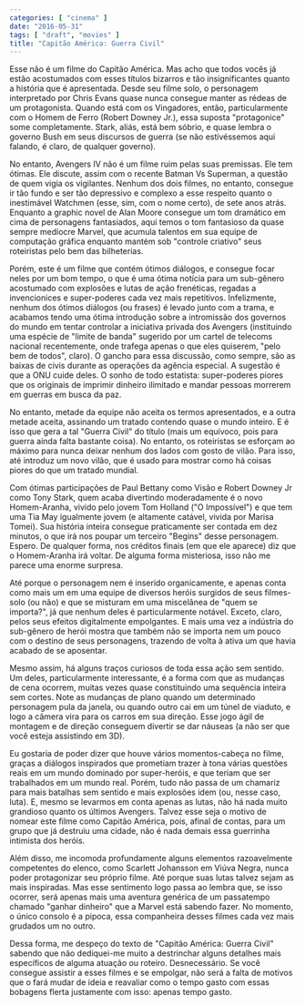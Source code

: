 ```yaml
---
categories: [ "cinema" ]
date: "2016-05-31"
tags: [ "draft", "movies" ]
title: "Capitão América: Guerra Civil"
---
```

Esse não é um filme do Capitão América. Mas acho que todos vocês
já estão acostumados com esses títulos bizarros e tão insignificantes
quanto a história que é apresentada. Desde seu filme solo, o personagem
interpretado por Chris Evans quase nunca consegue manter as rédeas de
um protagonista. Quando está com os Vingadores, então, particularmente
com o Homem de Ferro (Robert Downey Jr.), essa suposta "protagonice"
some completamente. Stark, aliás, está bem sóbrio, e quase lembra
o governo Bush em seus discursos de guerra (se não estivéssemos aqui
falando, é claro, de qualquer governo).

No entanto, Avengers IV não é um filme ruim pelas suas premissas. Ele
tem ótimas. Ele discute, assim com o recente Batman Vs Superman,
a questão de quem vigia os vigilantes. Nenhum dos dois filmes, no
entanto, consegue ir tão fundo e ser tão depressivo e complexo a esse
respeito quanto o inestimável Watchmen (esse, sim, com o nome certo),
de sete anos atrás. Enquanto a graphic novel de Alan Moore consegue
um tom dramático em cima de personagens fantasiados, aqui temos o tom
fantasioso da quase sempre medíocre Marvel, que acumula talentos em sua
equipe de computação gráfica enquanto mantém sob "controle criativo"
seus roteiristas pelo bem das bilheterias.

Porém, este é um filme que contém ótimos diálogos, e consegue focar
neles por um bom tempo, o que é uma ótima notícia para um sub-gênero
acostumado com explosões e lutas de ação frenéticas, regadas a
invencionices e super-poderes cada vez mais repetitivos. Infelizmente,
nenhum dos ótimos diálogos (ou frases) é levado junto com a trama,
e acabamos tendo uma ótima introdução sobre a intromissão dos
governos do mundo em tentar controlar a iniciativa privada dos Avengers
(instituindo uma espécie de "limite de banda" sugerido por um cartel
de telecoms nacional recentemente, onde trafega apenas o que eles
quiserem, "pelo bem de todos", claro). O gancho para essa discussão,
como sempre, são as baixas de civis durante as operações da agência
especial. A sugestão é que a ONU cuide deles. O sonho de todo estatista:
super-poderes piores que os originais de imprimir dinheiro ilimitado e
mandar pessoas morrerem em guerras em busca da paz.

No entanto, metade da equipe não aceita os termos apresentados,
e a outra metade aceita, assinando um tratado contendo quase o mundo
inteiro. E é isso que gera a tal "Guerra Civil" do título (mais um
equívoco, pois para guerra ainda falta bastante coisa). No entanto,
os roteiristas se esforçam ao máximo para nunca deixar nenhum dos
lados com gosto de vilão. Para isso, até introduz um novo vilão, que
é usado para mostrar como há coisas piores do que um tratado mundial.

Com ótimas participações de Paul Bettany como Visão e Robert
Downey Jr como Tony Stark, quem acaba divertindo moderadamente é o
novo Homem-Aranha, vivido pelo jovem Tom Holland ("O Impossível")
e que tem uma Tia May igualmente jovem (e altamente catável, vivida
por Marisa Tomei). Sua história inteira consegue praticamente ser
contada em dez minutos, o que irá nos poupar um terceiro "Begins" desse
personagem. Espero. De qualquer forma, nos créditos finais (em que ele
aparece) diz que o Homem-Aranha irá voltar. De alguma forma misteriosa,
isso não me parece uma enorme surpresa.

Até porque o personagem nem é inserido organicamente, e apenas
conta como mais um em uma equipe de diversos heróis surgidos de seus
filmes-solo (ou não) e que se misturam em uma miscelânea de "quem se
importa?", já que nenhum deles é particularmente notável. Exceto,
claro, pelos seus efeitos digitalmente empolgantes. E mais uma vez a
indústria do sub-gênero de herói mostra que também não se importa
nem um pouco com o destino de seus personagens, trazendo de volta à
ativa um que havia acabado de se aposentar.

Mesmo assim, há alguns traços curiosos de toda essa ação sem
sentido. Um deles, particularmente interessante, é a forma com que as
mudanças de cena ocorrem, muitas vezes quase constituindo uma sequência
inteira sem cortes. Note as mudanças de plano quando um determinado
personagem pula da janela, ou quando outro cai em um túnel de viaduto,
e logo a câmera vira para os carros em sua direção. Esse jogo ágil
de montagem e de direção conseguem divertir se dar náuseas (a não
ser que você esteja assistindo em 3D).

Eu gostaria de poder dizer que houve vários momentos-cabeça no filme,
graças a diálogos inspirados que prometiam trazer à tona várias
questões reais em um mundo dominado por super-heróis, e que teriam que
ser trabalhados em um mundo real. Porém, tudo não passa de um chamariz
para mais batalhas sem sentido e mais explosões idem (ou, nesse caso,
luta). E, mesmo se levarmos em conta apenas as lutas, não há nada
muito grandioso quanto os últimos Avengers. Talvez esse seja o motivo
de nomear este filme como Capitão América, pois, afinal de contas,
para um grupo que já destruiu uma cidade, não é nada demais essa
guerrinha intimista dos heróis.

Além disso, me incomoda profundamente alguns elementos razoavelmente
competentes do elenco, como Scarlett Johansson em Viúva Negra, nunca
poder protagonizar seu próprio filme. Até porque suas lutas talvez
sejam as mais inspiradas. Mas esse sentimento logo passa ao lembra que,
se isso ocorrer, será apenas mais uma aventura genérica de um passatempo
chamado "ganhar dinheiro" que a Marvel está sabendo fazer. No momento,
o único consolo é a pipoca, essa companheira desses filmes cada vez
mais grudados um no outro.

Dessa forma, me despeço do texto de "Capitão América: Guerra Civil"
sabendo que não dediquei-me muito a destrinchar alguns detalhes mais
específicos de alguma atuação ou roteiro. Desnecessário. Se você
consegue assistir a esses filmes e se empolgar, não será a falta de
motivos que o fará mudar de ideia e reavaliar como o tempo gasto com
essas bobagens flerta justamente com isso: apenas tempo gasto.

